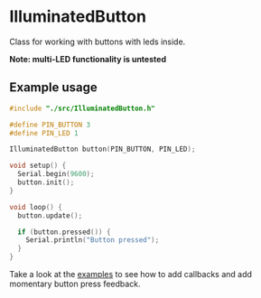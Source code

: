 # IlluminatedButton
Class for working with buttons with leds inside.

**Note: multi-LED functionality is untested**

## Example usage

```cpp
#include "./src/IlluminatedButton.h"

#define PIN_BUTTON 3
#define PIN_LED 1

IlluminatedButton button(PIN_BUTTON, PIN_LED);

void setup() {
  Serial.begin(9600);
  button.init();
}

void loop() {
  button.update();

  if (button.pressed()) {
    Serial.println("Button pressed");
  }
}
```

Take a look at the [examples](./examples) to see how to add callbacks and add momentary button press feedback.
